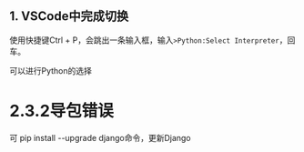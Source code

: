 ## 1. VSCode中完成切换

使用快捷键Ctrl + P，会跳出一条输入框，输入`>Python:Select Interpreter`，回车。

可以进行Python的选择

# 2.3.2导包错误

可 pip install --upgrade django命令，更新Django

